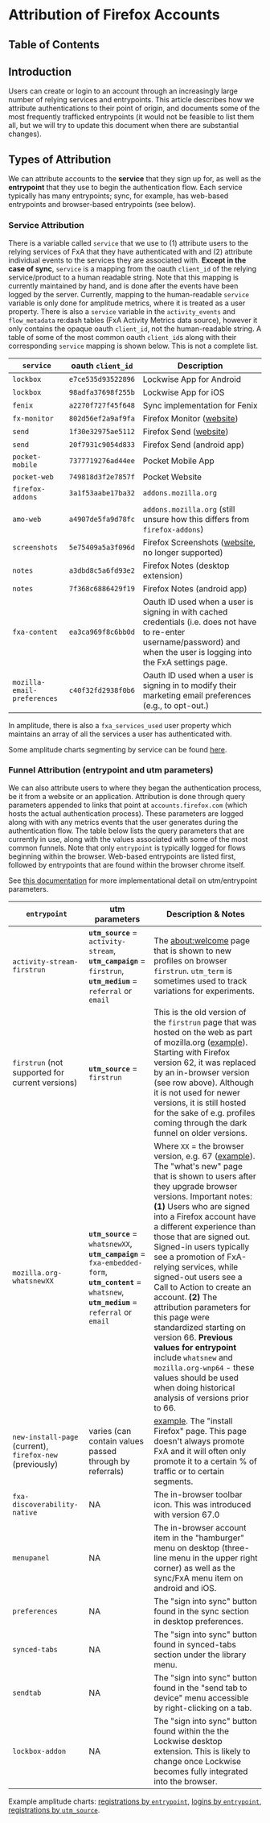 # Attribution of Firefox Accounts

## Table of Contents
<!-- toc -->

## Introduction

Users can create or login to an account through an increasingly large number of relying services and entrypoints. This article describes how we attribute authentications to their point of origin, and documents some of the most frequently trafficked entrypoints (it would not be feasible to list them all, but we will try to update this document when there are substantial changes).

## Types of Attribution
We can attribute accounts to the **service** that they sign up for, as well as the **entrypoint** that they use to begin the authentication flow. Each service typically has many entrypoints; sync, for example, has web-based entrypoints and browser-based entrypoints (see below).

### Service Attribution
There is a variable called `service` that we use to (1) attribute users to the relying services of FxA that they have authenticated with and (2) attribute individual events to the services they are associated with. **Except in the case of sync**, `service` is a mapping from the oauth `client_id` of the relying service/product to a human readable string. Note that this mapping is currently maintained by hand, and is done after the events have been logged by the server. Currently, mapping to the human-readable `service` variable is only done for amplitude metrics, where it is treated as a user property. There is also a `service` variable in the `activity_events` and `flow_metadata` re:dash tables (FxA Activity Metrics data source), however it only contains the opaque oauth `client_id`, not the human-readable string. A table of some of the most common oauth `client_id`s along with their corresponding `service` mapping is shown below. This is not a complete list.

|`service`|oauth `client_id`|Description|
|---|---|---|
|`lockbox`|`e7ce535d93522896`|Lockwise App for Android|
|`lockbox`|`98adfa37698f255b`|Lockwise App for iOS|
|`fenix`|`a2270f727f45f648`|Sync implementation for Fenix|
|`fx-monitor`|`802d56ef2a9af9fa`|Firefox Monitor ([website](https://monitor.firefox.com/))|
|`send`|`1f30e32975ae5112`|Firefox Send ([website](https://send.firefox.com/))|
|`send`|`20f7931c9054d833`|Firefox Send (android app)|
|`pocket-mobile`|`7377719276ad44ee`|Pocket Mobile App|
|`pocket-web`|`749818d3f2e7857f`|Pocket Website|
|`firefox-addons`|`3a1f53aabe17ba32`|`addons.mozilla.org`|
|`amo-web`|`a4907de5fa9d78fc`|`addons.mozilla.org` (still unsure how this differs from `firefox-addons`)|
|`screenshots`|`5e75409a5a3f096d`|Firefox Screenshots ([website](https://screenshots.firefox.com/), no longer supported)|
|`notes`|`a3dbd8c5a6fd93e2`|Firefox Notes (desktop extension)|
|`notes`|`7f368c6886429f19`|Firefox Notes (android app)|
|`fxa-content`|`ea3ca969f8c6bb0d`|Oauth ID used when a user is signing in with cached credentials (i.e. does not have to re-enter username/password) and when the user is logging into the FxA settings page.|
|`mozilla-email-preferences`|`c40f32fd2938f0b6`|Oauth ID used when a user is signing in to modify their marketing email preferences (e.g., to opt-out.)|

In amplitude, there is also a `fxa_services_used` user property which maintains an array of all the services a user has authenticated with.

Some amplitude charts segmenting by service can be found [here](https://analytics.amplitude.com/mozilla-corp/notebook/detelo9).

### Funnel Attribution (entrypoint and utm parameters)
We can also attribute users to where they began the authentication process, be it from a website or an application. Attribution is done through query parameters appended to links that point at `accounts.firefox.com` (which hosts the actual authentication process). These parameters are logged along with with any metrics events that the user generates during the authentication flow. The table below lists the query parameters that are currently in use, along with the values associated with some of the most common funnels. Note that only `entrypoint` is typically logged for flows beginning within the browser. Web-based entrypoints are listed first, followed by entrypoints that are found within the browser chrome itself.

See [this documentation](https://mozilla.github.io/application-services/docs/accounts/metrics.html) for more implementational detail on utm/entrypoint parameters.

|`entrypoint`|utm parameters|Description & Notes|
|---|---|---|
|`activity-stream-firstrun`|**`utm_source`** = `activity-stream`, **`utm_campaign`** = `firstrun`, **`utm_medium`** = `referral` or `email`|The [about:welcome](about:welcome) page that is shown to new profiles on browser `firstrun`. `utm_term` is sometimes used to track variations for experiments.|
|`firstrun` (not supported for current versions)|**`utm_source`** = `firstrun`|This is the old version of the `firstrun` page that was hosted on the web as part of mozilla.org ([example](https://www.mozilla.org/en-US/firefox/62.0/firstrun/)). Starting with Firefox version 62, it was replaced by an in-browser version (see row above). Although it is not used for newer versions, it is still hosted for the sake of e.g. profiles coming through the dark funnel on older versions.|
|`mozilla.org-whatsnewXX`|**`utm_source`** = `whatsnewXX`, **`utm_campaign`** = `fxa-embedded-form`, **`utm_content`** = `whatsnew`, **`utm_medium`** = `referral` or `email` |Where `XX` = the browser version, e.g. 67 ([example](https://www.mozilla.org/en-US/firefox/67.0.1/whatsnew/)). The "what's new" page that is shown to users after they upgrade browser versions. Important notes: **(1)** Users who are signed into a Firefox account have a different experience than those that are signed out. Signed-in users typically see a promotion of FxA-relying services, while signed-out users see a Call to Action to create an account. **(2)** The attribution parameters for this page were standardized starting on version 66. **Previous values for entrypoint** include `whatsnew` and `mozilla.org-wnp64` - these values should be used when doing historical analysis of versions prior to 66.|
|`new-install-page` (current), `firefox-new` (previously)|varies (can contain values passed through by referrals)|[example](https://www.mozilla.org/en-US/firefox/new/). The "install Firefox" page. This page doesn't always promote FxA and it will often only promote it to a certain % of traffic or to certain segments.|
|`fxa-discoverability-native`|NA|The in-browser toolbar icon. This was introduced with version 67.0|
|`menupanel`|NA|The in-browser account item in the "hamburger" menu on desktop (three-line menu in the upper right corner) as well as the sync/FxA menu item on android and iOS.|
|`preferences`|NA|The "sign into sync" button found in the sync section in desktop preferences.|
|`synced-tabs`|NA|The "sign into sync" button found in synced-tabs section under the library menu.|
|`sendtab`|NA|The "sign into sync" button found in the "send tab to device" menu accessible by right-clicking on a tab.|
|`lockbox-addon`|NA|The "sign into sync" button found within the the Lockwise desktop extension. This is likely to change once Lockwise becomes fully integrated into the browser.|

Example amplitude charts: [registrations by `entrypoint`](https://analytics.amplitude.com/mozilla-corp/chart/1ush8xd), [logins by `entrypoint`](https://analytics.amplitude.com/mozilla-corp/chart/y8t2k1z), [registrations by `utm_source`](https://analytics.amplitude.com/mozilla-corp/chart/jjbkusl).
